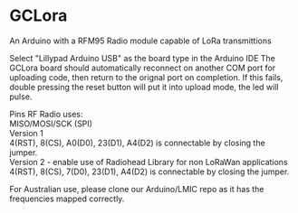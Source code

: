 # GCLora
An Arduino with a RFM95 Radio module capable of LoRa transmittions

Select "Lillypad Arduino USB" as the board type in the Arduino IDE
The GCLora board should automatically reconnect on another COM port for uploading code, 
then return to the orignal port on completion.
If this fails, double pressing the reset button will put it into upload mode, the led will pulse.

Pins RF Radio uses:<br>
MISO/MOSI/SCK (SPI)<br>
Version 1<br>
4(RST), 8(CS), A0(D0), 23(D1), A4(D2) is connectable by closing the jumper.<br>
Version 2 - enable use of Radiohead Library for non LoRaWan applications<br>
4(RST), 8(CS), 7(D0), 23(D1), A4(D2) is connectable by closing the jumper.<br>

For Australian use, please clone our Arduino/LMIC repo as it has the frequencies mapped correctly.
